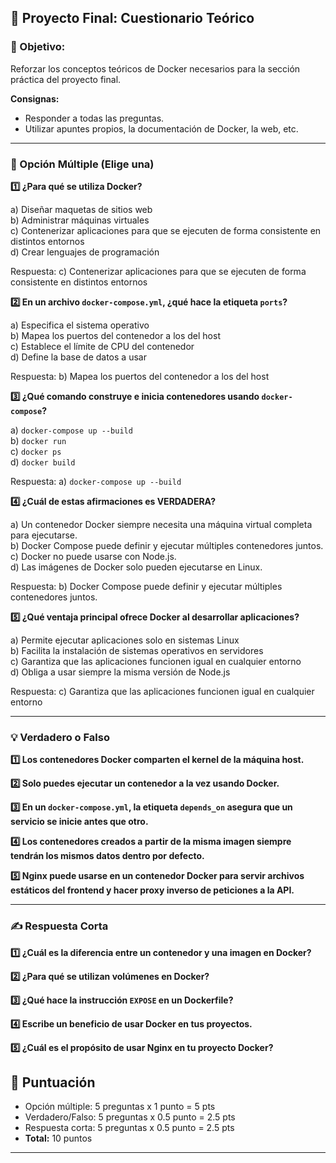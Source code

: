 ## 📝 Proyecto Final: Cuestionario Teórico

### 🎯 Objetivo:

Reforzar los conceptos teóricos de Docker necesarios para la sección práctica del proyecto final.

**Consignas:**

- Responder a todas las preguntas.
- Utilizar apuntes propios, la documentación de Docker, la web, etc.

---

### **🧩 Opción Múltiple (Elige una)**

**1️⃣ ¿Para qué se utiliza Docker?**

a) Diseñar maquetas de sitios web  
b) Administrar máquinas virtuales  
c) Contenerizar aplicaciones para que se ejecuten de forma consistente en distintos entornos  
d) Crear lenguajes de programación

Respuesta: c) Contenerizar aplicaciones para que se ejecuten de forma consistente en distintos entornos

**2️⃣ En un archivo `docker-compose.yml`, ¿qué hace la etiqueta `ports`?**

a) Especifica el sistema operativo  
b) Mapea los puertos del contenedor a los del host  
c) Establece el límite de CPU del contenedor  
d) Define la base de datos a usar

Respuesta: b) Mapea los puertos del contenedor a los del host  

**3️⃣ ¿Qué comando construye e inicia contenedores usando `docker-compose`?**

a) `docker-compose up --build`  
b) `docker run`  
c) `docker ps`  
d) `docker build`

Respuesta: a) `docker-compose up --build`  

**4️⃣ ¿Cuál de estas afirmaciones es VERDADERA?**

a) Un contenedor Docker siempre necesita una máquina virtual completa para ejecutarse.  
b) Docker Compose puede definir y ejecutar múltiples contenedores juntos.  
c) Docker no puede usarse con Node.js.  
d) Las imágenes de Docker solo pueden ejecutarse en Linux.

Respuesta: b) Docker Compose puede definir y ejecutar múltiples contenedores juntos.  

**5️⃣ ¿Qué ventaja principal ofrece Docker al desarrollar aplicaciones?**

a) Permite ejecutar aplicaciones solo en sistemas Linux  
b) Facilita la instalación de sistemas operativos en servidores  
c) Garantiza que las aplicaciones funcionen igual en cualquier entorno  
d) Obliga a usar siempre la misma versión de Node.js

Respuesta: c) Garantiza que las aplicaciones funcionen igual en cualquier entorno 

---

### **💡 Verdadero o Falso**

**1️⃣ Los contenedores Docker comparten el kernel de la máquina host.**

**2️⃣ Solo puedes ejecutar un contenedor a la vez usando Docker.**

**3️⃣ En un `docker-compose.yml`, la etiqueta `depends_on` asegura que un servicio se inicie antes que otro.**

**4️⃣ Los contenedores creados a partir de la misma imagen siempre tendrán los mismos datos dentro por defecto.**

**5️⃣ Nginx puede usarse en un contenedor Docker para servir archivos estáticos del frontend y hacer proxy inverso de peticiones a la API.**

---

### **✍️ Respuesta Corta**

**1️⃣ ¿Cuál es la diferencia entre un contenedor y una imagen en Docker?**

**2️⃣ ¿Para qué se utilizan volúmenes en Docker?**

**3️⃣ ¿Qué hace la instrucción `EXPOSE` en un Dockerfile?**

**4️⃣ Escribe un beneficio de usar Docker en tus proyectos.**

**5️⃣ ¿Cuál es el propósito de usar Nginx en tu proyecto Docker?**

## 🏅 Puntuación

- Opción múltiple: 5 preguntas x 1 punto = 5 pts
- Verdadero/Falso: 5 preguntas x 0.5 punto = 2.5 pts
- Respuesta corta: 5 preguntas x 0.5 punto = 2.5 pts
- **Total:** 10 puntos

---
